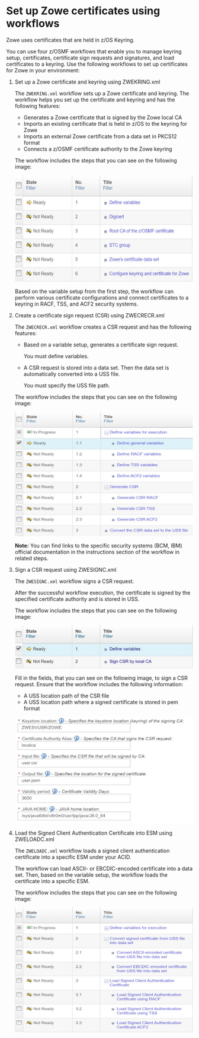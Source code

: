 # Set up Zowe certificates using workflows

Zowe uses certificates that are held in z/OS Keyring.

You can use four z/OSMF workflows that enable you to manage keyring setup, certificates, certificate sign requests and signatures, and load certificates to a keyring. Use the following workflows to set up certificates for Zowe in your environment:

1. Set up a Zowe certificate and keyring using ZWEKRING.xml

    The `ZWEKRING.xml` workflow sets up a Zowe certificate and keyring. The workflow helps you set up the certificate and keyring and has the following features:

    - Generates a Zowe certificate that is signed by the Zowe local CA
    - Imports an existing certificate that is held in z/OS to the keyring for Zowe
    - Imports an external Zowe certificate from a data set in PKCS12 format
    - Connects a z/OSMF certificate authority to the Zowe keyring

    The workflow includes the steps that you can see on the following image:

    ![Workflow ZWEKRING](../images/configure/workflow-one.jpg)

     Based on the variable setup from the first step, the workflow can perform various certificate configurations and connect certificates to a keyring in RACF, TSS, and ACF2 security systems.

2. Create a certificate sign request (CSR) using ZWECRECR.xml

    The `ZWECRECR.xml` workflow creates a CSR request and has the following features:

    - Based on a variable setup, generates a certificate sign request.  

      You must define variables.

    - A CSR request is stored into a data set. Then the data set is automatically converted into a USS file.

      You must specify the USS file path.

    The workflow includes the steps that you can see on the following image:

    ![Workflow ZWECRECR](../images/configure/workflow-two.jpg)

   **Note:** You can find links to the specific security systems (BCM, IBM) official documentation in the instructions section of the workflow in related steps.

3. Sign a CSR request using ZWESIGNC.xml

   The `ZWESIGNC.xml` workflow signs a CSR request.

   After the successful workflow execution, the certificate is signed by the specified certificate authority and is stored in USS.

    The workflow includes the steps that you can see on the following image:

    ![Workflow ZWESIGNC](../images/configure/workflow-threeB.jpg)

    Fill in the fields, that you can see on the following image, to sign a CSR request. Ensure that the workflow includes the following information:

    - A USS location path of the CSR file
    - A USS location path where a signed certificate is stored in pem format

     ![Workflow Parameters](../images/configure/workflow-parameters.jpg)

4. Load the Signed Client Authentication Certificate into ESM using ZWELOADC.xml

   The `ZWELOADC.xml` workflow loads a signed client authentication certificate into a specific ESM under your ACID.

   The workflow can load ASCII- or EBCDIC-encoded certificate into a data set. Then, based on the variable setup, the workflow loads the certificate into a specific ESM.

   The workflow includes the steps that you can see on the following image:

   ![Workflow ZWELOADC](../images/configure/workflow-four.jpg)
   
